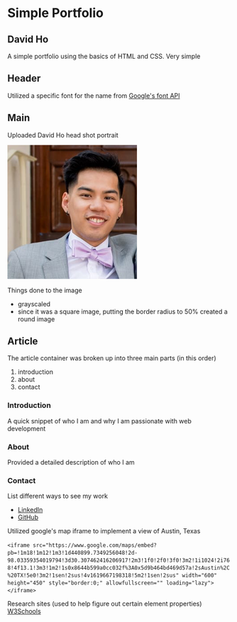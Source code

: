 # Simple Portfolio

## David Ho

A simple portfolio using the basics of HTML and CSS. Very simple


## Header
Utilized a specific font for the name from [Google's font API](https://fonts.googleapis.com/css?family=Pacifico)

## Main
Uploaded David Ho head shot portrait 

![headshot portrait](images/head_shot.png)

Things done to the image
* grayscaled 
* since it was a square image, putting the border radius to 50% created a round image

## Article
The article container was broken up into three main parts (in this order)
1. introduction
2. about
3. contact

### Introduction
A quick snippet of who I am and why I am passionate with web development

### About
Provided a detailed description of who I am

### Contact
List different ways to see my work
- [LinkedIn](https://www.linkedin.com/in/david-ho-83a079b6/)
- [GitHub](https://github.com/Davhho-dev/)

Utilized google's map iframe to implement a view of Austin, Texas

```<iframe src="https://www.google.com/maps/embed?pb=!1m18!1m12!1m3!1d440899.7349256048!2d-98.03359354019794!3d30.307462416206917!2m3!1f0!2f0!3f0!3m2!1i1024!2i768!4f13.1!3m3!1m2!1s0x8644b599a0cc032f%3A0x5d9b464bd469d57a!2sAustin%2C%20TX!5e0!3m2!1sen!2sus!4v1619667198318!5m2!1sen!2sus" width="600" height="450" style="border:0;" allowfullscreen="" loading="lazy"></iframe>```

Research sites (used to help figure out certain element properties)
[W3Schools](https://www.w3schools.com/css/)
